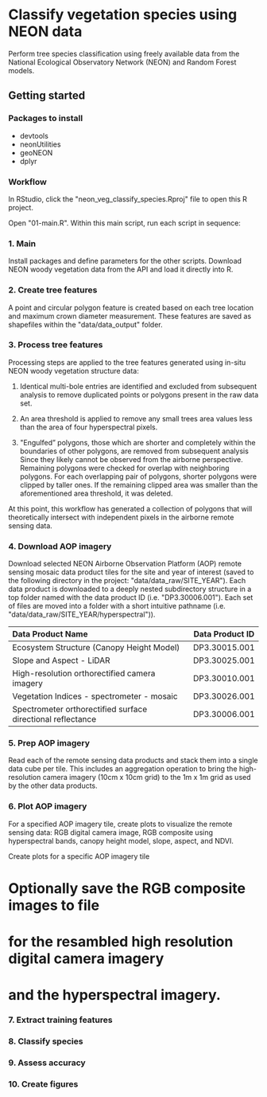 # Classify vegetation species using NEON data
Perform tree species classification using freely available data from the National Ecological Observatory Network (NEON) and Random Forest models.

## Getting started 

### Packages to install

- devtools
- neonUtilities
- geoNEON 
- dplyr

### Workflow

In RStudio, click the "neon_veg_classify_species.Rproj" file to open this R project.

Open "01-main.R". Within this main script, run each script in sequence:

### 1. Main
Install packages and define parameters for the other scripts. 
Download NEON woody vegetation data from the API and load it directly into R. 

### 2. Create tree features
A point and circular polygon feature is created based on each tree location and maximum crown diameter measurement. These features are saved as shapefiles within the "data/data_output" folder. 

### 3. Process tree features
Processing steps are applied to the tree features generated using in-situ NEON woody vegetation structure data:

1. Identical multi-bole entries are identified and excluded from subsequent analysis to remove duplicated points or polygons present in the raw data set.

2. An area threshold is applied to remove any small trees area values less than the area of four hyperspectral pixels.

3. "Engulfed” polygons, those which are shorter and completely within the boundaries of other polygons, are removed from subsequent analysis Since they likely cannot be observed from the airborne perspective. Remaining polygons were checked for overlap with neighboring polygons. For each overlapping pair of polygons, shorter polygons were clipped by taller ones. If the remaining clipped area was smaller than the aforementioned area threshold, it was deleted. 

At this point, this workflow has generated a collection of polygons that will theoretically intersect with independent pixels in the airborne remote sensing data.

### 4. Download AOP imagery

Download selected NEON Airborne Observation Platform (AOP) remote sensing mosaic data product tiles for the site and year of interest (saved to the following directory in the project: "data/data_raw/SITE_YEAR"). Each data product is downloaded to a deeply nested subdirectory structure in a top folder named with the data product ID (i.e. "DP3.30006.001"). Each set of files are moved into a folder with a short intuitive pathname (i.e. "data/data_raw/SITE_YEAR/hyperspectral")). 

| Data Product Name                                    | Data Product ID |
| :---                                                   | ---             |
| Ecosystem Structure (Canopy Height Model)             | DP3.30015.001   |
| Slope and Aspect - LiDAR                              | DP3.30025.001   |
| High-resolution orthorectified camera imagery  | DP3.30010.001   |
| Vegetation Indices - spectrometer - mosaic            | DP3.30026.001   |
| Spectrometer orthorectified surface directional reflectance | DP3.30006.001| 

### 5. Prep AOP imagery

Read each of the remote sensing data products and stack them into a single data cube per tile. This includes an aggregation operation to bring the high-resolution camera imagery (10cm x 10cm grid) to the 1m x 1m grid as used by the other data products. 

### 6. Plot AOP imagery

For a specified AOP imagery tile, create plots to visualize the remote sensing data: RGB digital camera image, RGB composite using hyperspectral bands, canopy height model, slope, aspect, and NDVI. 



Create plots for a specific AOP imagery tile

# Optionally save the RGB composite images to file
# for the resambled high resolution digital camera imagery
# and the hyperspectral imagery. 

### 7. Extract training features 

### 8. Classify species 

### 9. Assess accuracy

### 10. Create figures 


